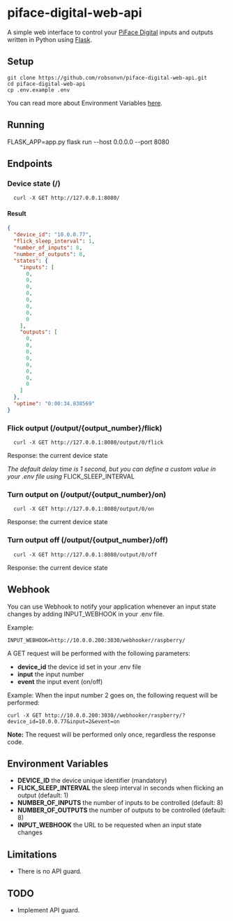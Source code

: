 # piface-digital-web-api

A simple web interface to control your [PiFace Digital](http://www.piface.org.uk/products/piface_digital/) inputs and outputs written in Python using [Flask](https://github.com/pallets/flask).

## Setup
```
git clone https://github.com/robsonvn/piface-digital-web-api.git
cd piface-digital-web-api
cp .env.example .env
```
You can read more about Environment Variables [here](#environment-variables).
## Running

FLASK_APP=app.py flask run --host 0.0.0.0 --port 8080

## Endpoints

### Device state (/)

```
  curl -X GET http://127.0.0.1:8080/
```
#### Result
```json
{
  "device_id": "10.0.0.77",
  "flick_sleep_interval": 1,
  "number_of_inputs": 8,
  "number_of_outputs": 8,
  "states": {
    "inputs": [
      0,
      0,
      0,
      0,
      0,
      0,
      0,
      0
    ],
    "outputs": [
      0,
      0,
      0,
      0,
      0,
      0,
      0,
      0
    ]
  },
  "uptime": "0:00:34.838569"
}
```

### Flick output (/output/{output_number}/flick)
```
  curl -X GET http://127.0.0.1:8080/output/0/flick
```

Response: the current device state

*The default delay time is 1 second, but you can define a custom value in your .env file using* FLICK_SLEEP_INTERVAL

### Turn output on (/output/{output_number}/on)
```
  curl -X GET http://127.0.0.1:8080/output/0/on
```

Response: the current device state

### Turn output off (/output/{output_number}/off)
```
  curl -X GET http://127.0.0.1:8080/output/0/off
```

Response: the current device state

## Webhook

You can use Webhook to notify your application whenever an input state changes by adding INPUT_WEBHOOK in your .env file.


Example:
```
INPUT_WEBHOOK=http://10.0.0.200:3030/webhooker/raspberry/
```

A GET request will be performed with the following parameters:

* **device_id** the device id set in your .env file
* **input** the input number
* **event** the input event (on/off)

Example:
When the input number 2 goes on, the following request will be performed:
```
curl -X GET http://10.0.0.200:3030//webhooker/raspberry/?device_id=10.0.0.77&input=2&event=on
```

**Note:** The request will be performed only once, regardless the response code.

## Environment Variables

* **DEVICE_ID** the device unique identifier (mandatory)
* **FLICK_SLEEP_INTERVAL** the sleep interval in seconds when flicking an output (default: 1)
* **NUMBER_OF_INPUTS** the number of inputs to be controlled (default: 8)
* **NUMBER_OF_OUTPUTS** the number of outputs to be controlled (default: 8)
* **INPUT_WEBHOOK** the URL to be requested when an input state changes

## Limitations

* There is no API guard.

## TODO

* Implement API guard.
